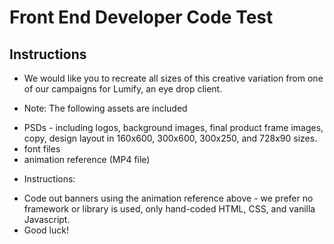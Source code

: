 # Front End Developer Code Test

## Instructions

* We would like you to recreate all sizes of this creative variation from one of our campaigns for Lumify, an eye drop client.

* Note: The following assets are included
- PSDs - including logos, background images, final product frame images, copy, design layout in 160x600, 300x600, 300x250, and 728x90 sizes.
- font files 
- animation reference (MP4 file)

* Instructions:
- Code out banners using the animation reference above - we prefer no framework or library is used, only hand-coded HTML, CSS, and vanilla Javascript.
- Good luck!





